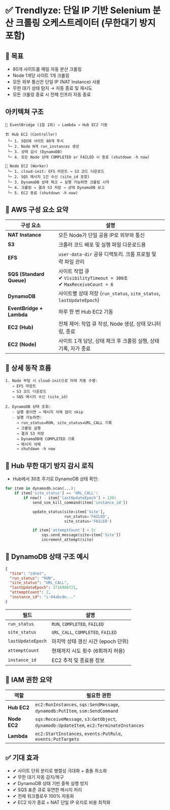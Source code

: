 # ✅ Trendlyze: 단일 IP 기반 Selenium 분산 크롤링 오케스트레이터 (무한대기 방지 포함)

## 📌 목표
* 80개 사이트를 매일 자동 분산 크롤링
* Node 1개당 사이트 1개 크롤링
* 모든 외부 통신은 단일 IP (NAT Instance) 사용
* 무한 대기 상태 탐지 → 자동 종료 및 재시도
* 모든 크롤링 종료 시 전체 인프라 자동 종료

## 아키텍쳐 구조
```plaintext
📅 EventBridge (1일 1회) → Lambda → Hub EC2 기동

🏗 Hub EC2 (Controller)
 └─ 1. SQS에 사이트 80개 푸시
 └─ 2. Node N개 run_instances 생성
 └─ 3. 상태 감시 (DynamoDB)
 └─ 4. 모든 Node 상태 COMPLETED or FAILED 시 종료 (shutdown -h now)

🧱 Node EC2 (Worker)
 └─ 1. cloud-init: EFS 마운트 → S3 코드 다운로드
 └─ 2. SQS 메시지 1건 수신 (site_id 포함)
 └─ 3. DynamoDB 상태 체크 → 실행 가능하면 크롤링 시작
 └─ 4. 크롤링 → 결과 S3 저장 → 상태 DynamoDB 보고
 └─ 5. EC2 종료 (shutdown -h now)
```

## 🔗 AWS 구성 요소 요약
| 구성 요소                    | 설명                                                                    |
| ------------------------ | --------------------------------------------------------------------- |
| **NAT Instance**         | 모든 Node가 단일 공용 IP로 외부와 통신                                             |
| **S3**                   | 크롤러 코드 배포 및 실행 파일 다운로드용                                               |
| **EFS**                  | `user-data-dir` 공유 디렉토리. 크롬 프로필 및 락 파일 관리                             |
| **SQS (Standard Queue)** | 사이트 작업 큐<br/>✔ `VisibilityTimeout = 300초`<br/>✔ `MaxReceiveCount = 6` |
| **DynamoDB**             | 사이트별 상태 저장 (`run_status`, `site_status`, `lastUpdateEpoch`)           |
| **EventBridge + Lambda** | 하루 한 번 Hub EC2 기동                                                     |
| **EC2 (Hub)**            | 전체 제어: 작업 큐 작성, Node 생성, 상태 모니터링, 종료                                  |
| **EC2 (Node)**           | 사이트 1개 담당, 상태 체크 후 크롤링 실행, 상태 기록, 자가 종료                               |

## 🧠 상세 동작 흐름
```plaintext
1. Node 부팅 시 cloud-init으로 아래 자동 수행:
   → EFS 마운트
   → S3 코드 다운로드
   → SQS 메시지 수신 (site_id)

2. DynamoDB 상태 조회:
   - 실행 중이면 → 메시지 삭제 없이 skip
   - 실행 가능하면:
     → run_status=RUN, site_status=URL_CALL 기록
     → 크롤링 실행
     → 결과 S3 저장
     → DynamoDB에 COMPLETED 기록
     → 메시지 삭제
     → shutdown -h now

```
## 🔁 Hub 무한 대기 방지 감시 로직
* Hub에서 30초 주기로 DynamoDB 상태 확인:
```python
for item in dynamodb.scan(...):
    if item['site_status'] == 'URL_CALL':
        if now() - item['lastUpdateEpoch'] > 120:
            send_ssm_kill_command(item['instance_id'])

            update_status(site=item['Site'],
                          run_status='FAILED',
                          site_status='FAILED')

            if item['attemptCount'] < 5:
                sqs.send_message(site=item['Site'])
                increment_attempt(site)
```

## 📁 DynamoDB 상태 구조 예시
```json
{
  "Site": "zdnet",
  "run_status": "RUN",
  "site_status": "URL_CALL",
  "lastUpdateEpoch": 1716980721,
  "attemptCount": 2,
  "instance_id": "i-04abcde..."
}
```
| 필드                | 설명                                |
| ----------------- | --------------------------------- |
| `run_status`      | `RUN`, `COMPLETED`, `FAILED`      |
| `site_status`     | `URL_CALL`, `COMPLETED`, `FAILED` |
| `lastUpdateEpoch` | 마지막 상태 갱신 시간 (epoch 단위)           |
| `attemptCount`    | 현재까지 시도 횟수 (6회까지 허용)              |
| `instance_id`     | EC2 추적 및 종료용 정보                   |

## 🔐 IAM 권한 요약
| 역할           | 필요한 권한                                                                                |
| ------------ | ------------------------------------------------------------------------------------- |
| **Hub EC2**  | `ec2:RunInstances`, `sqs:SendMessage`, `dynamodb:PutItem`, `ssm:SendCommand`          |
| **Node EC2** | `sqs:ReceiveMessage`, `s3:GetObject`, `dynamodb:UpdateItem`, `ec2:TerminateInstances` |
| **Lambda**   | `ec2:StartInstances`, `events:PutRule`, `events:PutTargets`                           |

## ✅ 기대 효과
* ✔ 사이트 단위 분리로 병렬성 극대화 + 충돌 최소화
* ✔ 무한 대기 자동 감지/복구
* ✔ DynamoDB 상태 기반 중복 실행 방지
* ✔ SQS 표준 큐로 유연한 메시지 처리
* ✔ 전체 워크플로우 100% 자동화
* ✔ EC2 자가 종료 + NAT 단일 IP 유지로 비용 최적화